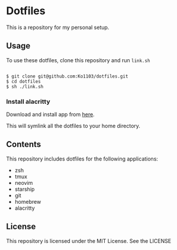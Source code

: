 # Dotfiles
This is a repository for my personal setup.

## Usage
To use these dotfiles, clone this repository and run `link.sh`

```script

$ git clone git@github.com:Ko1103/dotfiles.git
$ cd dotfiles
$ sh ./link.sh
```

### Install alacritty
Download and install app from [here](https://alacritty.org/).


This will symlink all the dotfiles to your home directory.
## Contents
This repository includes dotfiles for the following applications:
- zsh
- tmux
- neovim
- starship
- git
- homebrew
- alacritty

## License
This repository is licensed under the MIT License. See the
LICENSE
